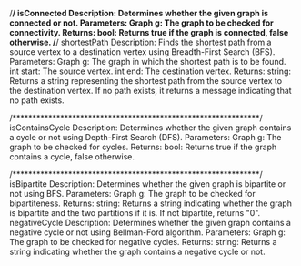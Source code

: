 
/**************************************************************/
isConnected
Description: Determines whether the given graph is connected or not.
Parameters:
Graph g: The graph to be checked for connectivity.
Returns:
bool: Returns true if the graph is connected, false otherwise.
/**************************************************************/
shortestPath
Description: Finds the shortest path from a source vertex to a destination vertex using Breadth-First Search (BFS).
Parameters:
Graph g: The graph in which the shortest path is to be found.
int start: The source vertex.
int end: The destination vertex.
Returns:
string: Returns a string representing the shortest path from the source vertex to the destination vertex. If no path exists, it returns a message indicating that no path exists.

/**************************************************************/
isContainsCycle
Description: Determines whether the given graph contains a cycle or not using Depth-First Search (DFS).
Parameters:
Graph g: The graph to be checked for cycles.
Returns:
bool: Returns true if the graph contains a cycle, false otherwise.

/**************************************************************/
isBipartite
Description: Determines whether the given graph is bipartite or not using BFS.
Parameters:
Graph g: The graph to be checked for bipartiteness.
Returns:
string: Returns a string indicating whether the graph is bipartite and the two partitions if it is. If not bipartite, returns "0".
negativeCycle
Description: Determines whether the given graph contains a negative cycle or not using Bellman-Ford algorithm.
Parameters:
Graph g: The graph to be checked for negative cycles.
Returns:
string: Returns a string indicating whether the graph contains a negative cycle or not.
